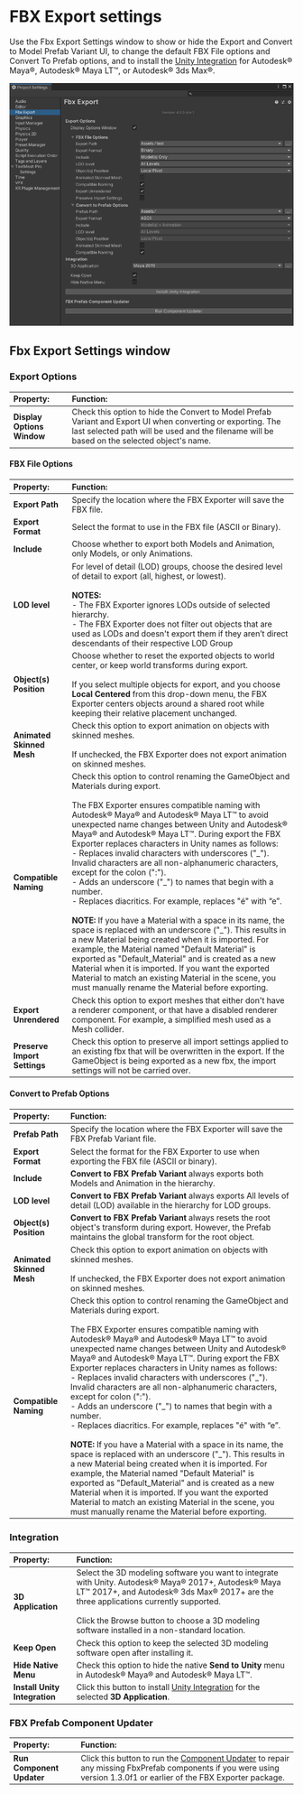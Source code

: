 # FBX Export settings

Use the Fbx Export Settings window to show or hide the Export and Convert to Model Prefab Variant UI, to change the default FBX File options and Convert To Prefab options, and to install the [Unity Integration](integration.html) for Autodesk® Maya®, Autodesk® Maya LT™, or Autodesk® 3ds Max®.

![](images/FBXExporter_FBXExportSettingsWindow.png)



<a name="FBXSettings"></a>
## Fbx Export Settings window

### Export Options

| Property:                     | Function:                                                    |
| :---------------------------- | :----------------------------------------------------------- |
| __Display Options Window__    | Check this option to hide the Convert to Model Prefab Variant and Export UI when converting or exporting. The last selected path will be used and the filename will be based on the selected object's name. |

#### FBX File Options
| Property:                     | Function:                                                    |
| :---------------------------- | :----------------------------------------------------------- |
| __Export Path__               | Specify the location where the FBX Exporter will save the FBX file. |
| __Export Format__             | Select the format to use in the FBX file (ASCII or Binary).  |
| __Include__                   | Choose whether to export both Models and Animation, only Models, or only Animations. |
| __LOD level__                 | For level of detail (LOD) groups, choose the desired level of detail to export (all, highest, or lowest). <br/><br/>**NOTES:**<br/> - The FBX Exporter ignores LODs outside of selected hierarchy.<br/> - The FBX Exporter does not filter out objects that are used as LODs and doesn't export them if they aren’t direct descendants of their respective LOD Group |
| __Object(s) Position__        | Choose whether to reset the exported objects to world center, or keep world transforms during export.<br/><br/>If you select multiple objects for export, and you choose __Local Centered__ from this drop-down menu, the FBX Exporter centers objects around a shared root while keeping their relative placement unchanged. |
| __Animated Skinned Mesh__     | Check this option to export animation on objects with skinned meshes.<br/><br/>If unchecked, the FBX Exporter does not export animation on skinned meshes. |
| __Compatible Naming__         | Check this option to control renaming the GameObject and Materials during export. <br/><br/>The FBX Exporter ensures compatible naming with Autodesk® Maya® and Autodesk® Maya LT™ to avoid unexpected name changes between Unity and Autodesk® Maya® and Autodesk® Maya LT™. During export the FBX Exporter replaces characters in Unity names as follows:<br/> - Replaces invalid characters with underscores ("\_"). Invalid characters are all non-alphanumeric characters, except for the colon (":").<br/> - Adds an underscore ("\_") to names that begin with a number.<br/> - Replaces diacritics. For example, replaces "é" with “e”.<br/><br/>**NOTE:** If you have a Material with a space in its name, the space is replaced with an underscore ("_"). This results in a new Material being created when it is imported. For example, the Material named "Default Material" is exported as "Default_Material" and is created as a new Material when it is imported. If you want the exported Material to match an existing Material in the scene, you must manually rename the Material before exporting. |
| __Export Unrendered__         | Check this option to export meshes that either don't have a renderer component, or that have a disabled renderer component. For example, a simplified mesh used as a Mesh collider. |
|__Preserve Import Settings__   | Check this option to preserve all import settings applied to an existing fbx that will be overwritten in the export. If the GameObject is being exported as a new fbx, the import settings will not be carried over.|


#### Convert to Prefab Options
| Property:                     | Function:                                                    |
| :---------------------------- | :----------------------------------------------------------- |
| __Prefab Path__               | Specify the location where the FBX Exporter will save the FBX Prefab Variant file. |
| __Export Format__             | Select the format for the FBX Exporter to use when exporting the FBX file (ASCII or binary). |
| __Include__                   | __Convert to FBX Prefab Variant__ always exports both Models and Animation in the hierarchy. |
| __LOD level__                 | __Convert to FBX Prefab Variant__ always exports All levels of detail (LOD) available in the hierarchy for LOD groups. |
| __Object(s) Position__        | __Convert to FBX Prefab Variant__ always resets the root object's transform during export. However, the Prefab maintains the global transform for the root object. |
| __Animated Skinned Mesh__     | Check this option to export animation on objects with skinned meshes.<br/><br/>If unchecked, the FBX Exporter does not export animation on skinned meshes. |
| __Compatible Naming__         | Check this option to control renaming the GameObject and Materials during export. <br/><br/>The FBX Exporter ensures compatible naming with Autodesk® Maya® and Autodesk® Maya LT™ to avoid unexpected name changes between Unity and Autodesk® Maya® and Autodesk® Maya LT™. During export the FBX Exporter replaces characters in Unity names as follows:<br/> - Replaces invalid characters with underscores ("\_"). Invalid characters are all non-alphanumeric characters, except for colon (":").<br/> - Adds an underscore ("\_") to names that begin with a number.<br/> - Replaces diacritics. For example, replaces "é" with “e”.<br/><br/>**NOTE:** If you have a Material with a space in its name, the space is replaced with an underscore ("_"). This results in a new Material being created when it is imported. For example, the Material named "Default Material" is exported as "Default_Material" and is created as a new Material when it is imported. If you want the exported Material to match an existing Material in the scene, you must manually rename the Material before exporting. |


### Integration
| Property:                     | Function:                                                    |
| :---------------------------- | :----------------------------------------------------------- |
| __3D Application__            | Select the 3D modeling software you want to integrate with Unity. Autodesk® Maya® 2017+, Autodesk® Maya LT™ 2017+, and Autodesk® 3ds Max® 2017+ are the three applications currently supported.<br/><br/>Click the Browse button to choose a 3D modeling software installed in a non-standard location. |
| __Keep Open__                 | Check this option to keep the selected 3D modeling software open after installing it. |
| __Hide Native Menu__          | Check this option to hide the native __Send to Unity__ menu in Autodesk® Maya® and Autodesk® Maya LT™. |
| __Install Unity Integration__ | Click this button to install [Unity Integration](integration.html) for the selected __3D Application__. |

### FBX Prefab Component Updater
| Property:                     | Function:                                                    |
| :---------------------------- | :----------------------------------------------------------- |
| __Run Component Updater__     | Click this button to run the [Component Updater](assetstoreUpgrade.md) to repair any missing FbxPrefab components if you were using version 1.3.0f1 or earlier of the FBX Exporter package. |


